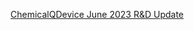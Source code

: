 [ChemicalQDevice June 2023 R&D Update](https://www.chemicalqdevice.com/chemicalqdevice-june-2023-rd-update)
